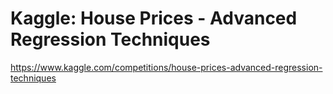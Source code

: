 # Kaggle: House Prices - Advanced Regression Techniques
https://www.kaggle.com/competitions/house-prices-advanced-regression-techniques

